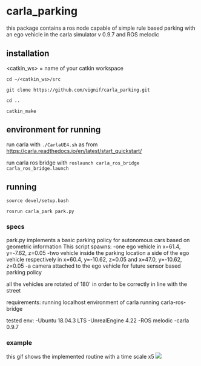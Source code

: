 # carla_parking
this package contains a ros node capable of simple rule based parking with an ego vehicle in the carla simulator v 0.9.7 and ROS melodic

## installation
<catkin_ws> = name of your catkin workspace

```cd ~/<catkin_ws>/src```

```git clone https://github.com/vignif/carla_parking.git```

```cd ..```

```catkin_make ```

## environment for running

run carla with ```./CarlaUE4.sh``` as from https://carla.readthedocs.io/en/latest/start_quickstart/

run carla ros bridge with
```roslaunch carla_ros_bridge carla_ros_bridge.launch```

## running

```source devel/setup.bash```

```rosrun carla_park park.py```

### specs
park.py implements a basic parking policy for autonomous cars based on geometric information
This script spawns:
    -one ego vehicle in x=61.4, y=-7.62, z=0.05
    -two vehicle inside the parking location a side of the ego vehicle respectively in x=60.4, y=-10.62, z=0.05 and x=47.0, y=-10.62, z=0.05
    -a camera attached to the ego vehicle for future sensor based parking policy

all the vehicles are rotated of 180' in order to be correctly in line with the street

requirements:
running localhost environment of carla
running carla-ros-bridge

tested env:
-Ubuntu 18.04.3 LTS
-UnrealEngine 4.22
-ROS melodic
-carla 0.9.7


### example
this gif shows the implemented routine with a time scale x5
![](.figure/m1_comp.gif)
